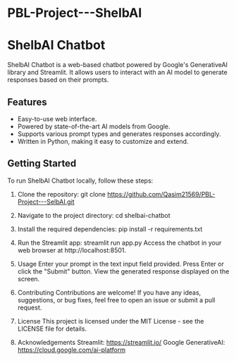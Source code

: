 # PBL-Project---ShelbAI

# ShelbAI Chatbot

ShelbAI Chatbot is a web-based chatbot powered by Google's GenerativeAI library and Streamlit. It allows users to interact with an AI model to generate responses based on their prompts.

## Features

- Easy-to-use web interface.
- Powered by state-of-the-art AI models from Google.
- Supports various prompt types and generates responses accordingly.
- Written in Python, making it easy to customize and extend.

## Getting Started

To run ShelbAI Chatbot locally, follow these steps:

1. Clone the repository:
git clone https://github.com/Qasim21569/PBL-Project---SelbAI.git

2. Navigate to the project directory:
cd shelbai-chatbot

3. Install the required dependencies:
pip install -r requirements.txt

4. Run the Streamlit app:
streamlit run app.py
Access the chatbot in your web browser at http://localhost:8501.

5. Usage
Enter your prompt in the text input field provided.
Press Enter or click the "Submit" button.
View the generated response displayed on the screen.

6. Contributing
Contributions are welcome! If you have any ideas, suggestions, or bug fixes, feel free to open an issue or submit a pull request.

7. License
This project is licensed under the MIT License - see the LICENSE file for details.

8. Acknowledgements
Streamlit: https://streamlit.io/
Google GenerativeAI: https://cloud.google.com/ai-platform









